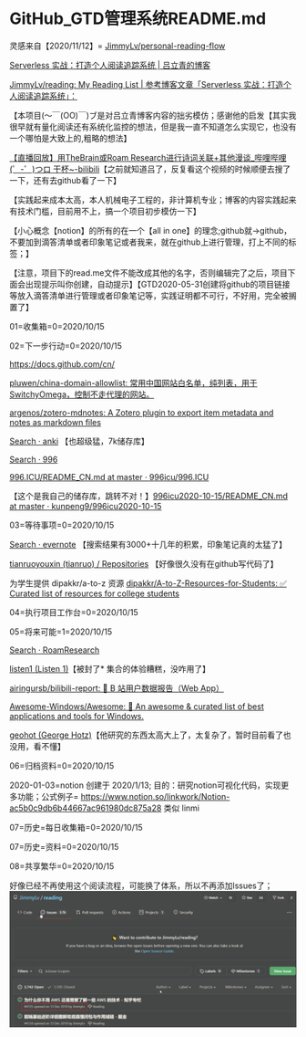 # GitHub_GTD管理系统README.md 

灵感来自【2020/11/12】=
[JimmyLv/personal-reading-flow](https://github.com/JimmyLv/personal-reading-flow)

[Serverless 实战：打造个人阅读追踪系统 | 吕立青的博客](https://blog.jimmylv.info/2017-06-30-serverless-in-action-build-personal-reading-statistics-system/)

[JimmyLv/reading: My Reading List | 参考博客文章「Serverless 实战：打造个人阅读追踪系统」：](https://github.com/JimmyLv/reading)

【本项目(～￣(OO)￣)ブ是对吕立青博客内容的拙劣模仿；感谢他的启发【其实我很早就有量化阅读还有系统化监控的想法，但是我一直不知道怎么实现它，也没有一个哪怕是大致上的,粗略的想法】

[【直播回放】用TheBrain或Roam Research进行诗词关联+其他漫谈_哔哩哔哩 (゜-゜)つロ 干杯~-bilibili](https://www.bilibili.com/video/BV1uT4y1L7mf)【之前就知道吕了，反复看这个视频的时候顺便去搜了一下，还有去github看了一下】

【实践起来成本太高，本人机械电子工程的，非计算机专业；博客的内容实践起来有技术门槛，目前用不上，搞一个项目初步模仿一下】

【小心概念【notion】的所有的在一个【all in one】的理念;github就→github，不要加到滴答清单或者印象笔记或者我来，就在github上进行管理，打上不同的标签；】

【注意，项目下的read.me文件不能改成其他的名字，否则编辑完了之后，项目下面会出现提示叫你创建，自动提示】【GTD2020-05-31创建将github的项目链接等放入滴答清单进行管理或者印象笔记等，实践证明都不可行，不好用，完全被搁置了】



01=收集箱=0=2020/10/15

02=下一步行动=0=2020/10/15

https://docs.github.com/cn/

[pluwen/china-domain-allowlist: 常用中国网站白名单，纯列表，用于 SwitchyOmega，控制不走代理的网站。](https://github.com/pluwen/china-domain-allowlist)

[argenos/zotero-mdnotes: A Zotero plugin to export item metadata and notes as markdown files](https://github.com/argenos/zotero-mdnotes)

[Search · anki](https://github.com/search?q=anki) 【也超级猛，7k储存库】

[Search · 996](https://github.com/search?q=996) 

[996.ICU/README_CN.md at master · 996icu/996.ICU](https://github.com/996icu/996.ICU/blob/master/README_CN.md)

【这个是我自己的储存库，跳转不对！】[996icu2020-10-15/README_CN.md at master · kunpeng9/996icu2020-10-15](https://github.com/kunpeng9/996icu2020-10-15/blob/master/README_CN.md)

03=等待事项=0=2020/10/15

[Search · evernote](https://github.com/search?q=evernote) 【搜索结果有3000+十几年的积累，印象笔记真的太猛了】

[tianruoyouxin (tianruo) / Repositories](https://github.com/tianruoyouxin?tab=repositories)   【好像很久没有在github写代码了】

为学生提供 dipakkr/a-to-z 资源 [dipakkr/A-to-Z-Resources-for-Students: ✅ Curated list of resources for college students](https://github.com/dipakkr/A-to-Z-Resources-for-Students)

04=执行项目工作台=0=2020/10/15

05=将来可能=1=2020/10/15

[Search · RoamResearch](https://github.com/search?q=RoamResearch)

[listen1 (Listen 1)](https://github.com/listen1)【被封了* 集合的体验糟糕，没咋用了】

[airingursb/bilibili-report: 🎈 B 站用户数据报告（Web App）](https://github.com/airingursb/bilibili-report)

[Awesome-Windows/Awesome: 🎉 An awesome & curated list of best applications and tools for Windows.](https://github.com/Awesome-Windows/Awesome)

[geohot (George Hotz)](https://github.com/geohot)【他研究的东西太高大上了，太复杂了，暂时目前看了也没用，看不懂】

06=归档资料=0=2020/10/15

2020-01-03=notion
创建于 2020/1/13; 目的：研究notion可视化代码，实现更多功能；公式例子=
 https://www.notion.so/linkwork/Notion-ac5b0c9db6b44667ac961980dc875a28 类似 linmi

07=历史=每日收集箱=0=2020/10/15

07=历史=资料=0=2020/10/15

08=共享繁华=0=2020/10/15

好像已经不再使用这个阅读流程，可能换了体系，所以不再添加lssues了；
![](https://raw.githubusercontent.com/kunpeng9/PicgoPicture2020-10-18/master/20201112%E5%90%95%E7%AB%8B%E9%9D%92%E7%9A%84%E9%98%85%E8%AF%BB%E6%B5%81%E7%A8%8B.png)

